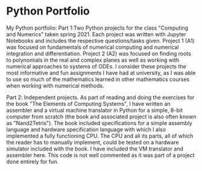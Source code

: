 # Python Portfolio
My Python portfolio: 
Part 1:Two Python projects for the class "Computing and Numerics" taken spring 2021.
Each project was written with Jupyter Notebooks and includes the respective questions/tasks given.
Project 1 (A1) was focused on fundamentals of numerical computing and numerical integration and differentiation.
Project 2 (A2) was focused on finding roots to polynomials in the real and complex planes as well as working with numerical approaches to systems of ODEs.
I consider these projects the most informative and fun assignments I have had at university, as I was able to use so much of the mathematics learned in
other mathematics courses when working with numerical methods.

Part 2: Independent projects. As part of reading and doing the exercises for the book "The Elements of Computing Systems", I have written an assembler and a virtual machine translator in Python for a simple, 8-bit computer from scratch (the book and associated project is also often known as "Nand2Tetris"). The book included specifications for a simple assembly language and hardware specification language with which I also implemented a fully functioning CPU. The CPU and all its parts, all of which the reader has to manually implement, could be tested on a hardware simulator included with the book. I have included the VM translator and assembler here. This code is not well commented as it was part of a project done entirely for fun.
